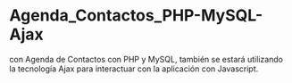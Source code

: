 # Agenda_Contactos_PHP-MySQL-Ajax
con Agenda de Contactos con PHP y MySQL, también se estará utilizando la tecnología Ajax para interactuar con la aplicación con Javascript.
